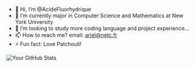 - 👋 Hi, I’m @AcideFluorhydrique
- 🌱 I’m currently major in Computer Science and Mathematics at New York University
- 💞️ I’m looking to study more coding language and project experience...
- 📫 How to reach me? email: ariel@netc.fr
- ⚡ Fun fact: Love Patchouli!

![Your GitHub Stats](https://github-readme-stats.vercel.app/api/top-langs/?username=AcideFluorhydrique&layout=compact&theme=radical)

<!---
AcideFluorhydrique/AcideFluorhydrique is a ✨ special ✨ repository because its `README.md` (this file) appears on your GitHub profile.
You can click the Preview link to take a look at your changes.
--->
